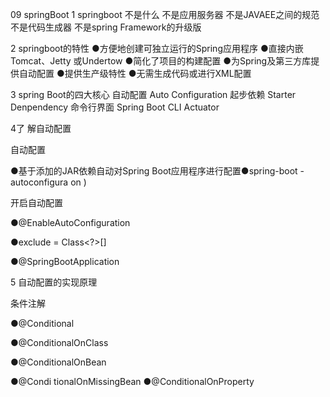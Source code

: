 09 springBoot
1 springboot 不是什么 
不是应用服务器
不是JAVAEE之间的规范
不是代码生成器
不是spring Framework的升级版

2 springboot的特性
●方便地创建可独立运行的Spring应用程序
●直接内嵌Tomcat、Jetty 或Undertow
●简化了项目的构建配置
●为Spring及第三方库提供自动配置
●提供生产级特性
●无需生成代码或进行XML配置

3 spring Boot的四大核心
自动配置 Auto Configuration
起步依赖 Starter Denpendency
命令行界面 Spring Boot CLI
Actuator

4了 解自动配置

自动配置

●基于添加的JAR依赖自动对Spring Boot应用程序进行配置●spring-boot -autoconfigura on )

开启自动配置

●@EnableAutoConfiguration

●exclude = Class<?>[]

●@SpringBootApplication

5 自动配置的实现原理

条件注解

●@Conditional

●@ConditionalOnClass

●@ConditionalOnBean

●@Condi tionalOnMissingBean
●@ConditionalOnProperty

